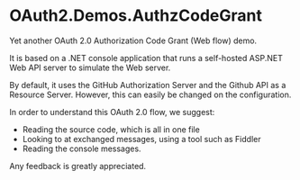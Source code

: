 # OAuth2.Demos.AuthzCodeGrant #

Yet another OAuth 2.0 Authorization Code Grant (Web flow) demo.

It is based on a .NET console application that runs a self-hosted ASP.NET Web API server to simulate the Web server.

By default, it uses the GitHub Authorization Server and the Github API as a Resource Server.
However, this can easily be changed on the configuration.

In order to understand this OAuth 2.0 flow, we suggest:

* Reading the source code, which is all in one file
* Looking to at exchanged messages, using a tool such as Fiddler
* Reading the console messages.

Any feedback is greatly appreciated.


